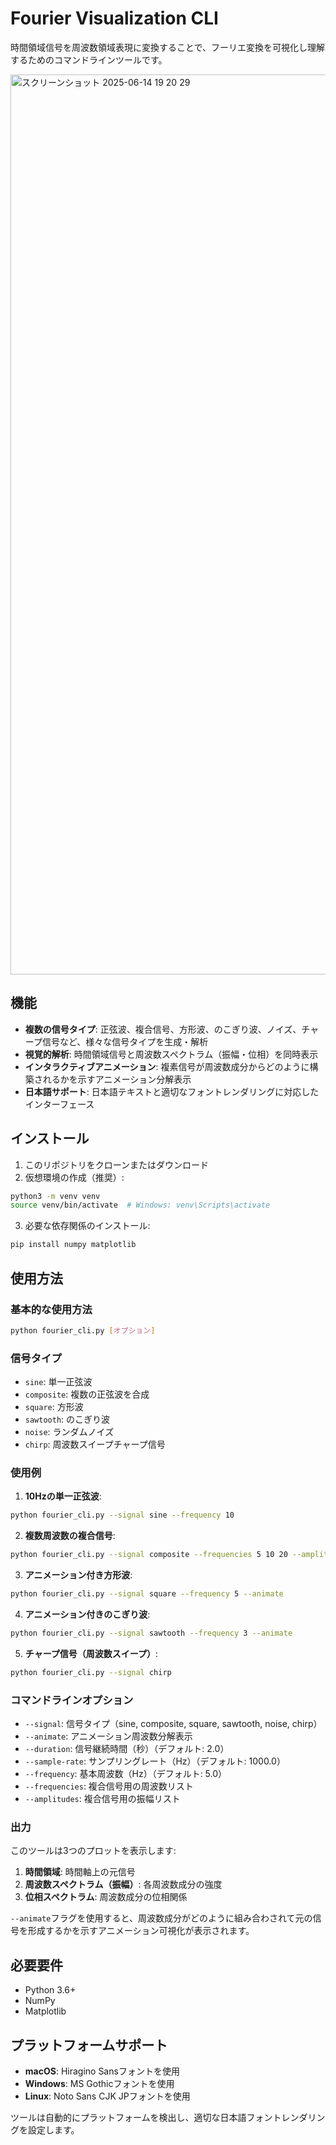 # Fourier Visualization CLI

時間領域信号を周波数領域表現に変換することで、フーリエ変換を可視化し理解するためのコマンドラインツールです。

<img width="1440" alt="スクリーンショット 2025-06-14 19 20 29" src="https://github.com/user-attachments/assets/adc82824-a909-407d-ae5e-b44f720cf4fb" />

## 機能

- **複数の信号タイプ**: 正弦波、複合信号、方形波、のこぎり波、ノイズ、チャープ信号など、様々な信号タイプを生成・解析
- **視覚的解析**: 時間領域信号と周波数スペクトラム（振幅・位相）を同時表示
- **インタラクティブアニメーション**: 複素信号が周波数成分からどのように構築されるかを示すアニメーション分解表示
- **日本語サポート**: 日本語テキストと適切なフォントレンダリングに対応したインターフェース

## インストール

1. このリポジトリをクローンまたはダウンロード
2. 仮想環境の作成（推奨）:
```bash
python3 -m venv venv
source venv/bin/activate  # Windows: venv\Scripts\activate
```
3. 必要な依存関係のインストール:
```bash
pip install numpy matplotlib
```

## 使用方法

### 基本的な使用方法

```bash
python fourier_cli.py [オプション]
```

### 信号タイプ

- `sine`: 単一正弦波
- `composite`: 複数の正弦波を合成
- `square`: 方形波
- `sawtooth`: のこぎり波
- `noise`: ランダムノイズ
- `chirp`: 周波数スイープチャープ信号

### 使用例

1. **10Hzの単一正弦波**:
```bash
python fourier_cli.py --signal sine --frequency 10
```

2. **複数周波数の複合信号**:
```bash
python fourier_cli.py --signal composite --frequencies 5 10 20 --amplitudes 1 0.7 0.3
```

3. **アニメーション付き方形波**:
```bash
python fourier_cli.py --signal square --frequency 5 --animate
```

4. **アニメーション付きのこぎり波**:
```bash
python fourier_cli.py --signal sawtooth --frequency 3 --animate
```

5. **チャープ信号（周波数スイープ）**:
```bash
python fourier_cli.py --signal chirp
```

### コマンドラインオプション

- `--signal`: 信号タイプ（sine, composite, square, sawtooth, noise, chirp）
- `--animate`: アニメーション周波数分解表示
- `--duration`: 信号継続時間（秒）（デフォルト: 2.0）
- `--sample-rate`: サンプリングレート（Hz）（デフォルト: 1000.0）
- `--frequency`: 基本周波数（Hz）（デフォルト: 5.0）
- `--frequencies`: 複合信号用の周波数リスト
- `--amplitudes`: 複合信号用の振幅リスト

### 出力

このツールは3つのプロットを表示します:
1. **時間領域**: 時間軸上の元信号
2. **周波数スペクトラム（振幅）**: 各周波数成分の強度
3. **位相スペクトラム**: 周波数成分の位相関係

`--animate`フラグを使用すると、周波数成分がどのように組み合わされて元の信号を形成するかを示すアニメーション可視化が表示されます。

## 必要要件

- Python 3.6+
- NumPy
- Matplotlib

## プラットフォームサポート

- **macOS**: Hiragino Sansフォントを使用
- **Windows**: MS Gothicフォントを使用
- **Linux**: Noto Sans CJK JPフォントを使用

ツールは自動的にプラットフォームを検出し、適切な日本語フォントレンダリングを設定します。
